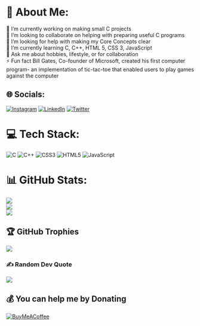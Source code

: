 # 💫 About Me:
🔭 I’m currently working on making small C projects<br>👯 I’m looking to collaborate on helping with preparing useful C programs<br>🤝 I’m looking for help with making my Core Concepts clear<br>🌱 I’m currently learning C, C++, HTML 5, CSS 3, JavaScript<br>💬 Ask me about hobbies, lifestyle, or for collaboration<br>⚡ Fun fact  Bill Gates, Co-founder of Microsoft, created his first computer program- an implementation of tic-tac-toe that enabled users to play games against the computer


## 🌐 Socials:
[![Instagram](https://img.shields.io/badge/Instagram-%23E4405F.svg?logo=Instagram&logoColor=white)](https://www.instagram.com/singh_gursagar_/) [![LinkedIn](https://img.shields.io/badge/LinkedIn-%230077B5.svg?logo=linkedin&logoColor=white)](https://www.linkedin.com/in/gursagar-singh-26b318249/) [![Twitter](https://img.shields.io/badge/Twitter-%231DA1F2.svg?logo=Twitter&logoColor=white)](https://twitter.com/Gursagar_) 

# 💻 Tech Stack:
![C](https://img.shields.io/badge/c-%2300599C.svg?style=flat&logo=c&logoColor=white) ![C++](https://img.shields.io/badge/c++-%2300599C.svg?style=flat&logo=c%2B%2B&logoColor=white) ![CSS3](https://img.shields.io/badge/css3-%231572B6.svg?style=flat&logo=css3&logoColor=white) ![HTML5](https://img.shields.io/badge/html5-%23E34F26.svg?style=flat&logo=html5&logoColor=white) ![JavaScript](https://img.shields.io/badge/javascript-%23323330.svg?style=flat&logo=javascript&logoColor=%23F7DF1E)
# 📊 GitHub Stats:
![](https://github-readme-stats.vercel.app/api?username=Gursagar&theme=radical&hide_border=true&include_all_commits=true&count_private=true)<br/>
![](https://github-readme-streak-stats.herokuapp.com/?user=Gursagar&theme=radical&hide_border=true)<br/>
![](https://github-readme-stats.vercel.app/api/top-langs/?username=Gursagar&theme=radical&hide_border=true&include_all_commits=true&count_private=true&layout=compact)

## 🏆 GitHub Trophies
![](https://github-profile-trophy.vercel.app/?username=Gursagar&theme=radical&no-frame=true&no-bg=false&margin-w=4)

### ✍️ Random Dev Quote
![](https://quotes-github-readme.vercel.app/api?type=horizontal&theme=radical)

  ## 💰 You can help me by Donating
  [![BuyMeACoffee](https://img.shields.io/badge/Buy%20Me%20a%20Coffee-ffdd00?style=for-the-badge&logo=buy-me-a-coffee&logoColor=black)](https://www.buymeacoffee.com/gssanandi2j) 
